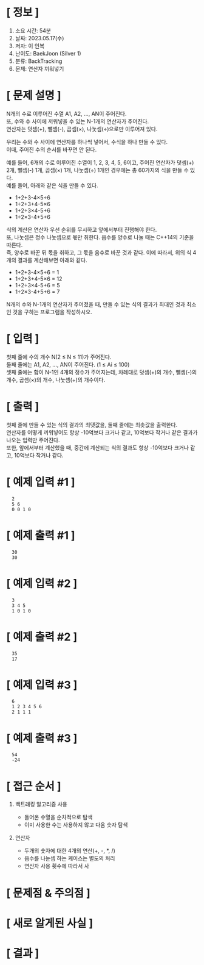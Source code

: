 # **[ 정보 ]**
1. 소요 시간: 54분
2. 날짜: 2023.05.17(수)
3. 저자: 이 인복
4. 난이도: BaekJoon (Silver 1)
5. 분류: BackTracking
6. 문제: 연산자 끼워넣기

# **[ 문제 설명 ]**
N개의 수로 이루어진 수열 A1, A2, ..., AN이 주어진다.  
또, 수와 수 사이에 끼워넣을 수 있는 N-1개의 연산자가 주어진다.   
연산자는 덧셈(+), 뺄셈(-), 곱셈(×), 나눗셈(÷)으로만 이루어져 있다.

우리는 수와 수 사이에 연산자를 하나씩 넣어서, 수식을 하나 만들 수 있다.  
이때, 주어진 수의 순서를 바꾸면 안 된다.

예를 들어, 6개의 수로 이루어진 수열이 1, 2, 3, 4, 5, 6이고, 주어진 연산자가 덧셈(+) 2개, 뺄셈(-) 1개, 곱셈(×) 1개, 나눗셈(÷) 1개인 경우에는 총 60가지의 식을 만들 수 있다.  
예를 들어, 아래와 같은 식을 만들 수 있다.

- 1+2+3-4×5÷6
- 1÷2+3+4-5×6
- 1+2÷3×4-5+6
- 1÷2×3-4+5+6

식의 계산은 연산자 우선 순위를 무시하고 앞에서부터 진행해야 한다.   
  또, 나눗셈은 정수 나눗셈으로 몫만 취한다. 음수를 양수로 나눌 때는 C++14의 기준을 따른다.   
  즉, 양수로 바꾼 뒤 몫을 취하고, 그 몫을 음수로 바꾼 것과 같다. 이에 따라서, 위의 식 4개의 결과를 계산해보면 아래와 같다.

- 1+2+3-4×5÷6 = 1
- 1÷2+3+4-5×6 = 12
- 1+2÷3×4-5+6 = 5
- 1÷2×3-4+5+6 = 7

N개의 수와 N-1개의 연산자가 주어졌을 때, 만들 수 있는 식의 결과가 최대인 것과 최소인 것을 구하는 프로그램을 작성하시오.

# **[ 입력 ]**
첫째 줄에 수의 개수 N(2 ≤ N ≤ 11)가 주어진다.   
둘째 줄에는 A1, A2, ..., AN이 주어진다. (1 ≤ Ai ≤ 100)  
셋째 줄에는 합이 N-1인 4개의 정수가 주어지는데, 차례대로 덧셈(+)의 개수, 뺄셈(-)의 개수, 곱셈(×)의 개수, 나눗셈(÷)의 개수이다.

# **[ 출력 ]**
첫째 줄에 만들 수 있는 식의 결과의 최댓값을, 둘째 줄에는 최솟값을 출력한다.   
연산자를 어떻게 끼워넣어도 항상 -10억보다 크거나 같고, 10억보다 작거나 같은 결과가 나오는 입력만 주어진다.   
또한, 앞에서부터 계산했을 때, 중간에 계산되는 식의 결과도 항상 -10억보다 크거나 같고, 10억보다 작거나 같다.

# **[ 예제 입력 #1 ]**
      2
      5 6
      0 0 1 0

# **[ 예제 출력 #1 ]**
      30
      30

# **[ 예제 입력 #2 ]**
      3
      3 4 5
      1 0 1 0

# **[ 예제 출력 #2 ]**
      35
      17

# **[ 예제 입력 #3 ]**
      6
      1 2 3 4 5 6
      2 1 1 1

# **[ 예제 출력 #3 ]**
      54
      -24

# **[ 접근 순서 ]**
1. 백트래킹 알고리즘 사용
    - 들어온 수열을 순차적으로 탐색
    - 이미 사용한 수는 사용하지 않고 다음 숫자 탐색


2. 연산자
    - 두개의 숫자에 대한 4개의 연산(+, -, *, /) 
    - 음수를 나눈셈 하는 케이스는 별도의 처리
    - 연산자 사용 횟수에 따라서 사

# **[ 문제점 & 주의점 ]**

# **[ 새로 알게된 사실 ]**

# **[ 결과 ]**
